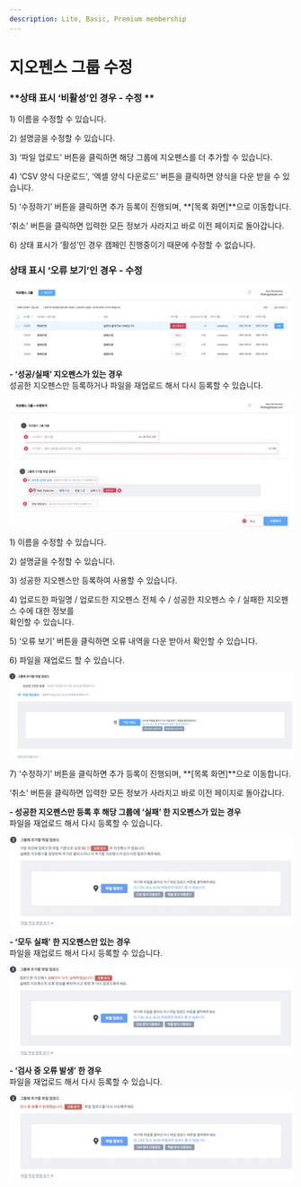 ```yaml
---
description: Lite, Basic, Premium membership
---
```


# 지오펜스 그룹 수정

### **상태 표시 ‘비활성’인 경우 - 수정 **

1\) 이름을 수정할 수 있습니다.

2\) 설명글을 수정할 수 있습니다.

3\) ‘파일 업로드' 버튼을 클릭하면 해당 그룹에 지오펜스를 더 추가할 수 있습니다.

4\) ‘CSV 양식 다운로드', ‘엑셀 양식 다운로드' 버튼을 클릭하면 양식을 다운 받을 수 있습니다.

5\) ‘수정하기’ 버튼을 클릭하면 추가 등록이 진행되며, \*\*\[목록 화면]\*\*으로 이동합니다.

‘취소' 버튼을 클릭하면 입력한 모든 정보가 사라지고 바로 이전 페이지로 돌아갑니다.

6\) 상태 표시가 ‘활성’인 경우 캠페인 진행중이기 때문에 수정할 수 없습니다.

### **상태 표시 ‘오류 보기’인 경우 - 수정**

![](<../../.gitbook/assets/image (105).png>)

**- ‘성공/실패’ 지오펜스가 있는 경우**\
성공한 지오펜스만 등록하거나 파일을 재업로드 해서 다시 등록할 수 있습니다.

![](<../../.gitbook/assets/image (52).png>)

1\) 이름을 수정할 수 있습니다.

2\) 설명글을 수정할 수 있습니다.

3\) 성공한 지오펜스만 등록하여 사용할 수 있습니다.

4\) 업로드한 파일명 / 업로드한 지오펜스 전체 수 / 성공한 지오펜스 수 / 실패한 지오펜스 수에 대한 정보를\
확인할 수 있습니다.

5\) ‘오류 보기’ 버튼을 클릭하면 오류 내역을 다운 받아서 확인할 수 있습니다.

6\) 파일을 재업로드 할 수 있습니다.

![](<../../.gitbook/assets/image (44).png>)

7\) ‘수정하기’ 버튼을 클릭하면 추가 등록이 진행되며, \*\*\[목록 화면]\*\*으로 이동합니다.

‘취소' 버튼을 클릭하면 입력한 모든 정보가 사라지고 바로 이전 페이지로 돌아갑니다.

**- 성공한 지오펜스만 등록 후 해당 그룹에 ‘실패’ 한 지오펜스가 있는 경우**\
파일을 재업로드 해서 다시 등록할 수 있습니다.

![](<../../.gitbook/assets/image (81) (1).png>)

**- ‘모두 실패’ 한 지오펜스만 있는 경우**\
파일을 재업로드 해서 다시 등록할 수 있습니다.

![](<../../.gitbook/assets/image (94) (1).png>)

**- ‘검사 중 오류 발생’ 한 경우**\
파일을 재업로드 해서 다시 등록할 수 있습니다.

![](<../../.gitbook/assets/image (78) (1).png>)

